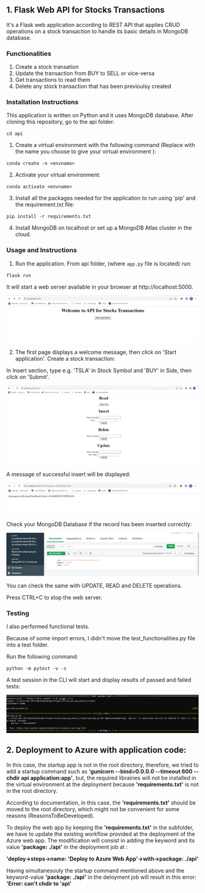 ## 1. Flask Web API for Stocks Transactions

It's a Flask web application according to REST API that applies CRUD operations on a stock transaction to handle its basic details in MongoDB database.

### Functionalities

1. Create a stock transation
2. Update the transaction from BUY to SELL or vice-versa
3. Get transactions to read them
4. Delete any stock transaction that has been previoulsy created

### Installation Instructions

This application is written on Python and it uses MongoDB database.
After cloning this repository, go to the api folder:

```
cd api 
```

1. Create a virtual environment with the following command (Replace <envname> with the name you choose to give your virtual environment ):
```
conda create -n <envname> 
``` 
2. Activate your virtual environment:
```
conda activate <envname> 
```
3. Install all the packages needed for the application to run using 'pip' and the requirement.txt file:
```
pip install -r requirements.txt 
```
4. Install MongoDB on localhost or set up a MongoDB Atlas cluster in the cloud.


### Usage and Instructions

1. Run the application. From api folder, (where `app.py` file is located) run:

```
flask run
```

It will start a web server available in your browser at http://localhost:5000.

![Web Page](../images/FlaskWeb/Frontpage.png)

2. The first page displays a welcome message, then click on 'Start application'.
Create a stock transaction:

In Insert section, type e.g. 'TSLA' in Stock Symbol and 'BUY' in Side, then click on 'Submit'.

![Web Page1](images/FlaskWeb/curd.png)

A message of successful insert will be displayed:

![Web Page2](images/FlaskWeb/insertsuccessful.png)

Check your MongoDB Database if the record has been inserted correctly:

![Web Page3](images/FlaskWeb/MongoDBInsert.png)

You can check the same with UPDATE, READ and DELETE operations.

Press CTRL+C to stop the web server.

### Testing

I also performed functional tests.

Because of some import errors, I didn't move the test_functionalities.py file into a test folder.

Run the following command:

```
python -m pytest -v -s
```
A test session in the CLI will start and display results of passed and failed tests:

![Web Page4](images/Tests/pytest.png)


## 2. Deployment to Azure with application code:  

In this case, the startup app is not in the root directory, therefore, we tried to add a startup command such as **'gunicorn --bind=0.0.0.0 --timeout 600 --chdir api application:app'**, but, the required librairies will not be installed in the virtual environment at the deployment because **'requirements.txt'** is not in the root directory.

According to documentation, in this case, the **'requirements.txt'** should be moved to the root directory, which might not be convenient for some reasons (ReasonsToBeDeveloped).

To deploy the web app by keeping the **'requirements.txt'** in the subfolder, we have to update the existing workflow provided at the deployment of the Azure web app.
The modification will consist in adding the keyword and its value **'package: ./api'** in the deployment job at :

**'deploy->steps->name: 'Deploy to Azure Web App'->with->package: ./api'**

Having simultanesouly the startup command mentioned above and the keyword-value **'package: ./api'** in the deloyment job will result in this error: **'Error: can't chdir to 'api'**